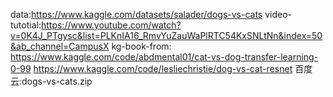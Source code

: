 data:https://www.kaggle.com/datasets/salader/dogs-vs-cats
video-tutotial:https://www.youtube.com/watch?v=0K4J_PTgysc&list=PLKnIA16_RmvYuZauWaPlRTC54KxSNLtNn&index=50&ab_channel=CampusX
kg-book-from:
https://www.kaggle.com/code/abdmental01/cat-vs-dog-transfer-learning-0-99
https://www.kaggle.com/code/lesliechristie/dog-vs-cat-resnet
百度云:dogs-vs-cats.zip
